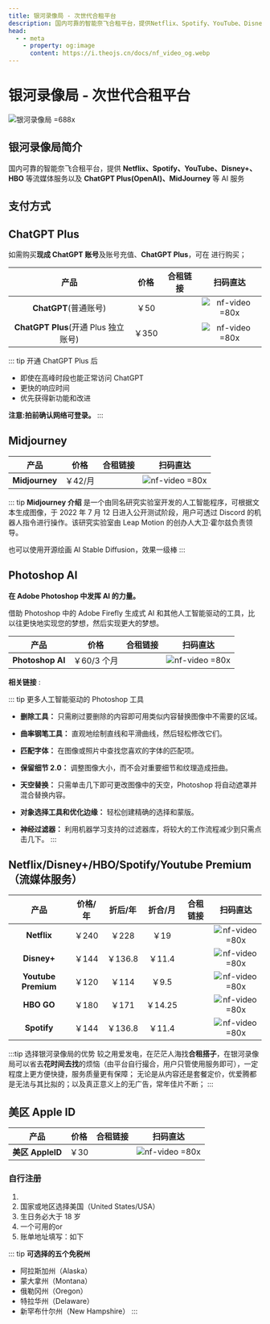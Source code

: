 ```yaml
---
title: 银河录像局 - 次世代合租平台
description: 国内可靠的智能奈飞合租平台，提供Netflix、Spotify、YouTube、Disney+、HBO等流媒体账号合租服务，同时支持ChatGPT Plus（OpenAI）、MidJourney等AI服务，满足多样需求，安全稳定。
head:
  - - meta
    - property: og:image
      content: https://i.theojs.cn/docs/nf_video_og.webp
---
```


# 银河录像局 - 次世代合租平台

![银河录像局 =688x](https://i.theojs.cn/docs/nf_video_og.webp '国内可靠的智能奈飞合租平台')

## 银河录像局简介

国内可靠的智能奈飞合租平台，提供 **Netflix、Spotify、YouTube、Disney+、HBO** 等流媒体服务以及 **ChatGPT Plus(OpenAI)、MidJourney** 等 AI 服务

## 支付方式

<pill :icon="{ icon: 'bi:alipay', color: '#1677ff' }" name="支付宝" /><pill icon="logos:paypal" name="PayPal" />

## ChatGPT Plus <Copy type="tip" label="点击复制优惠码: Theo" text="Theo" bold />

如需购买**现成 ChatGPT 账号**及账号充值、**ChatGPT Plus**，可在 <Pill image="https://nf.video/favicon.ico" name="银河录像局" link="https://itheo.top/yh" rel="sponsored noreferrer" /> 进行购买；

|                 产品                 | 价格  |                                                   合租链接                                                    |                         扫码直达                         |
| :----------------------------------: | :---: | :-----------------------------------------------------------------------------------------------------------: | :------------------------------------------------------: |
|        **ChatGPT**(普通账号)         | ￥50  | <Pill icon="mdi:arrow-right-circle" name="立即购买" link="https://itheo.top/yh" rel="sponsored noreferrer" /> | ![nf-video =80x](https://i.theojs.cn/docs/nf-video.webp) |
| **ChatGPT Plus**(开通 Plus 独立账号) | ￥350 | <Pill icon="mdi:arrow-right-circle" name="立即购买" link="https://itheo.top/yh" rel="sponsored noreferrer" /> | ![nf-video =80x](https://i.theojs.cn/docs/nf-video.webp) |

::: tip 开通 ChatGPT Plus 后

- 即使在高峰时段也能正常访问 ChatGPT
- 更快的响应时间
- 优先获得新功能和改进

**注意:拍前确认网络可登录。**
:::

## Midjourney <Copy type="tip" label="点击复制优惠码: Theo" text="Theo" bold />

|      产品      |  价格   |                                                   合租链接                                                    |                         扫码直达                         |
| :------------: | :-----: | :-----------------------------------------------------------------------------------------------------------: | :------------------------------------------------------: |
| **Midjourney** | ￥42/月 | <Pill icon="mdi:arrow-right-circle" name="立即购买" link="https://itheo.top/yh" rel="sponsored noreferrer" /> | ![nf-video =80x](https://i.theojs.cn/docs/nf-video.webp) |

::: tip **Midjourney 介绍**
是一个由同名研究实验室开发的人工智能程序，可根据文本生成图像，于 2022 年 7 月 12 日进入公开测试阶段，用户可透过 Discord 的机器人指令进行操作。该研究实验室由 Leap Motion 的创办人大卫·霍尔兹负责领导。

也可以使用开源绘画 AI Stable Diffusion，效果一级棒
:::

## Photoshop AI <Copy type="tip" label="点击复制优惠码: Theo" text="Theo" bold />

**在 Adob​​e Photoshop 中发挥 AI 的力量。**

借助 Photoshop 中的 Adob​​e Firefly 生成式 AI 和其他人工智能驱动的工具，比以往更快地实现您的梦想，然后实现更大的梦想。

|       产品       |    价格     |                                                   合租链接                                                    |                         扫码直达                         |
| :--------------: | :---------: | :-----------------------------------------------------------------------------------------------------------: | :------------------------------------------------------: |
| **Photoshop AI** | ￥60/3 个月 | <Pill icon="mdi:arrow-right-circle" name="立即购买" link="https://itheo.top/yh" rel="sponsored noreferrer" /> | ![nf-video =80x](https://i.theojs.cn/docs/nf-video.webp) |

**相关链接** :<Pill name="官方介绍" link="https://www.adobe.com/products/photoshop/ai.html" icon="logos:adobe-photoshop" /><Pill name="免费试用" link="https://www.adobe.com/products/photoshop/ai.html#mini-plans-web-cta-photoshop-card" icon="logos:adobe-photoshop" />

::: tip 更多人工智能驱动的 Photoshop 工具

- **删除工具：** 只需刷过要删除的内容即可用类似内容替换图像中不需要的区域。
- **曲率钢笔工具：** 直观地绘制直线和平滑曲线，然后轻松修改它们。
- **匹配字体：** 在图像或照片中查找您喜欢的字体的匹配项。

- **保留细节 2.0：** 调整图像大小，而不会对重要细节和纹理造成扭曲。

- **天空替换：** 只需单击几下即可更改图像中的天空，Photoshop 将自动遮罩并混合替换内容。

- **对象选择工具和优化边缘：** 轻松创建精确的选择和蒙版。

- **神经过滤器：** 利用机器学习支持的过滤器库，将较大的工作流程减少到只需点击几下。
  :::

## Netflix/Disney+/HBO/Spotify/Youtube Premium（流媒体服务） <Copy type="tip" label="点击复制优惠码: Theo" text="Theo" bold />

|        产品         | 价格/年 | 折后/年 | 折合/月 |                                                   合租链接                                                    |                         扫码直达                         |
| :-----------------: | :-----: | :-----: | :-----: | :-----------------------------------------------------------------------------------------------------------: | :------------------------------------------------------: |
|     **Netflix**     |  ￥240  |  ￥228  |  ￥19   | <Pill icon="mdi:arrow-right-circle" name="立即购买" link="https://itheo.top/yh" rel="sponsored noreferrer" /> | ![nf-video =80x](https://i.theojs.cn/docs/nf-video.webp) |
|     **Disney+**     |  ￥144  | ￥136.8 | ￥11.4  | <Pill icon="mdi:arrow-right-circle" name="立即购买" link="https://itheo.top/yh" rel="sponsored noreferrer" /> | ![nf-video =80x](https://i.theojs.cn/docs/nf-video.webp) |
| **Youtube Premium** |  ￥120  |  ￥114  |  ￥9.5  | <Pill icon="mdi:arrow-right-circle" name="立即购买" link="https://itheo.top/yh" rel="sponsored noreferrer" /> | ![nf-video =80x](https://i.theojs.cn/docs/nf-video.webp) |
|     **HBO GO**      |  ￥180  |  ￥171  | ￥14.25 | <Pill icon="mdi:arrow-right-circle" name="立即购买" link="https://itheo.top/yh" rel="sponsored noreferrer" /> | ![nf-video =80x](https://i.theojs.cn/docs/nf-video.webp) |
|     **Spotify**     |  ￥144  | ￥136.8 | ￥11.4  | <Pill icon="mdi:arrow-right-circle" name="立即购买" link="https://itheo.top/yh" rel="sponsored noreferrer" /> | ![nf-video =80x](https://i.theojs.cn/docs/nf-video.webp) |

:::tip 选择银河录像局的优势
较之用爱发电，在茫茫人海找**合租搭子**，在银河录像局可以省去**花时间去找**的烦恼（由平台自行撮合，用户只管使用服务即可），一定程度上更方便快捷，服务质量更有保障；
无论是从内容还是套餐定价，优爱腾都是无法与其比拟的；以及真正意义上的无广告，常年佳片不断；
:::

## 美区 Apple ID <Copy type="tip" label="点击复制优惠码: Theo" text="Theo" bold />

|       产品       | 价格 |                                                   合租链接                                                    |                         扫码直达                         |
| :--------------: | :--: | :-----------------------------------------------------------------------------------------------------------: | :------------------------------------------------------: |
| **美区 AppleID** | ￥30 | <Pill icon="mdi:arrow-right-circle" name="立即购买" link="https://itheo.top/yh" rel="sponsored noreferrer" /> | ![nf-video =80x](https://i.theojs.cn/docs/nf-video.webp) |

### 自行注册

1. <Pill icon="simple-icons:apple" name="Apple ID" link="https://appleid.apple.com/account" />
2. 国家或地区选择美国（United States/USA）
3. 生日务必大于 18 岁
4. 一个可用的<Pill :icon="{ icon: 'arcticons:netease-mail', color: '#f41d1d' }" name="163 邮箱" link="https://mail.163.com/" />or<Pill name="Outlook 邮箱" link="https://outlook.live.com/" icon="vscode-icons:file-type-outlook" />
5. 账单地址填写：如下

::: tip **可选择的五个免税州**

- 阿拉斯加州（Alaska）
- 蒙大拿州（Montana）
- 俄勒冈州（Oregon）
- 特拉华州（Delaware）
- 新罕布什尔州（New Hampshire）
  :::
